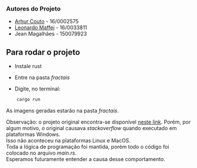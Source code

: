 ### Autores do Projeto

+ [Arhur Couto](https://github.com/CrimsonCrown) - 16/0002575
+ [Leonardo Maffei](https://github.com/maffei2443) - 16/0033811
+ Jean Magalhães - 150079923

## Para rodar o projeto

- Instale rust

- Entre na pasta  *fractais*

- Digite, no terminal:
```sh
	cargo run
```

As imagens geradas estarão na pasta *fractais*.

Observação: o projeto original encontra-se disponível [neste link](https://github.com/maffei2443/trabalho-lp1-2018/tree/master/fractal_fast_modularizado). Porém, por algum motivo, o original causava *stackoverflow*  quando executado em plataformas Windows.  
Isso não aconteceu na plataformas Linux e MacOS.  
Toda a lógica de programação foi mantida, porém todo o código foi colocado no arquivo *main.rs*.  
Esperamos futuramente entender a causa desse comportamento.
